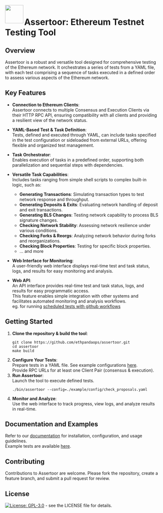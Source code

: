 <img align="left" src="./.github/resources/assertoor.png" width="60">
<h1>Assertoor: Ethereum Testnet Testing Tool</h1>

## Overview
Assertoor is a robust and versatile tool designed for comprehensive testing of the Ethereum network. It orchestrates a series of tests from a YAML file, with each test comprising a sequence of tasks executed in a defined order to assess various aspects of the Ethereum network.

## Key Features

- **Connection to Ethereum Clients**:\
  Assertoor connects to multiple Consensus and Execution Clients via their HTTP RPC API, ensuring compatibility with all clients and providing a resilient view of the network status.

- **YAML-Based Test & Task Definition**:\
  Tests, defined and executed through YAML, can include tasks specified in the test configuration or sideloaded from external URLs, offering flexible and organized test management.

- **Task Orchestrator**:\
  Enables execution of tasks in a predefined order, supporting both parallelization and sequential steps with dependencies.

- **Versatile Task Capabilities**:\
  Includes tasks ranging from simple shell scripts to complex built-in logic, such as:
    - **Generating Transactions**: Simulating transaction types to test network response and throughput.
    - **Generating Deposits & Exits**: Evaluating network handling of deposit and exit transactions.
    - **Generating BLS Changes**: Testing network capability to process BLS signature changes.
    - **Checking Network Stability**: Assessing network resilience under various conditions.
    - **Checking Forks & Reorgs**: Analyzing network behavior during forks and reorganizations.
    - **Checking Block Properties**: Testing for specific block properties.
    - ... and more

- **Web Interface for Monitoring**:\
  A user-friendly web interface displays real-time test and task status, logs, and results for easy monitoring and analysis.

- **Web API**:\
  An API interface provides real-time test and task status, logs, and results for easy programmatic access. \
  This feature enables simple integration with other systems and facilitates automated monitoring and analysis workflows.\
  eg. for running [scheduled tests with github workflows](https://github.com/ethpandaops/assertoor-test)

## Getting Started

1. **Clone the repository & build the tool**:
    ```
    git clone https://github.com/ethpandaops/assertoor.git
    cd assertoor
    make build
    ```
2. **Configure Your Tests**:\
   Prepare tests in a YAML file. See example configurations [here](https://github.com/ethpandaops/assertoor/tree/master/example/config). \
  Provide RPC URLs for at least one Client Pair (consensus & execution).
3. **Run Assertoor**:\
   Launch the tool to execute defined tests.
   ```
   ./bin/assertoor --config=./example/config/check_proposals.yaml
   ```
4. **Monitor and Analyze**:\
   Use the web interface to track progress, view logs, and analyze results in real-time.

## Documentation and Examples

Refer to our [documentation](https://github.com/ethpandaops/assertoor/wiki) for installation, configuration, and usage guidelines. \
Example tests are available [here](https://github.com/ethpandaops/assertoor/tree/master/playbooks).

## Contributing

Contributions to Assertoor are welcome. Please fork the repository, create a feature branch, and submit a pull request for review.

## License

[![License: GPL-3.0](https://img.shields.io/badge/license-GPLv3-blue.svg)](https://www.gnu.org/licenses/gpl-3.0) - see the LICENSE file for details.
